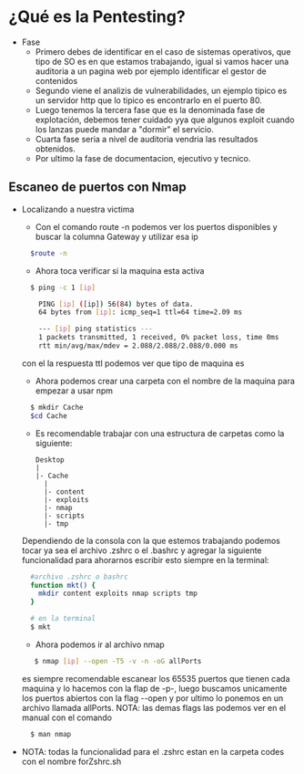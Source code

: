 # ¿Qué es la Pentesting?

- Fase
  * Primero debes de identificar en el caso de sistemas operativos, que tipo de SO es en que estamos trabajando, igual si vamos hacer una auditoria a un pagina web por ejemplo identificar el gestor de contenidos 
  * Segundo viene el analizis de vulnerabilidades, un ejemplo tipico es un servidor http que lo tipico es encontrarlo en el puerto 80.
  * Luego tenemos la tercera fase que es la denominada fase de explotación, debemos tener cuidado yya que algunos exploit cuando los lanzas puede mandar a "dormir" el servicio.
  * Cuarta fase seria a nivel de auditoria vendria las resultados obtenidos.
  * Por ultimo la fase de documentacion, ejecutivo y tecnico.

## Escaneo de puertos con Nmap
- Localizando a nuestra victima
  * Con el comando route -n podemos ver los puertos disponibles y buscar la columna Gateway y utilizar esa ip
  ```bash
    $route -n  
  ```
  * Ahora toca verificar si la maquina esta activa
  ```bash
    $ ping -c 1 [ip]

      PING [ip] ([ip]) 56(84) bytes of data.
      64 bytes from [ip]: icmp_seq=1 ttl=64 time=2.09 ms

      --- [ip] ping statistics ---
      1 packets transmitted, 1 received, 0% packet loss, time 0ms
      rtt min/avg/max/mdev = 2.088/2.088/2.088/0.000 ms
  ```
  con el la respuesta ttl podemos ver que tipo de maquina es
  * Ahora podemos crear una carpeta con el nombre de la maquina para empezar a usar npm
  ```bash
    $ mkdir Cache
    $cd Cache
  ```
  * Es recomendable trabajar con una estructura de carpetas como la siguiente:
    ```
    Desktop
    |
    |- Cache
      |
      |- content
      |- exploits
      |- nmap
      |- scripts
      |- tmp
    ```

  Dependiendo de la consola con la que estemos trabajando podemos tocar ya sea el archivo .zshrc o el .bashrc y agregar la siguiente funcionalidad para ahorarnos escribir esto siempre en la terminal:
  ``` bash
    #archivo .zshrc o bashrc
    function mkt() {
      mkdir content exploits nmap scripts tmp
    }

    # en la terminal 
    $ mkt
  ```
  * Ahora podemos ir al archivo nmap
  ```bash
     $ nmap [ip] --open -T5 -v -n -oG allPorts
  ```
  es siempre recomendable escanear los 65535 puertos que tienen cada maquina y lo hacemos con la flap de -p-, luego buscamos unicamente los puertos abiertos con la flag --open y por ultimo lo ponemos en un archivo llamada allPorts. NOTA: las demas flags las podemos ver en el manual con el comando 
  ```bash 
    $ man nmap
  ```

 - NOTA: todas la funcionalidad para el .zshrc estan en la carpeta codes con el nombre forZshrc.sh
